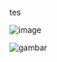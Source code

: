 ---
---

tes


![image](https://github.com/tataaa30/tataaa30.github.io/assets/156058170/dc2ea8d7-00a3-4a77-95fe-4620a0069c57)

![gambar](/assets/images/gambar.jpg)

